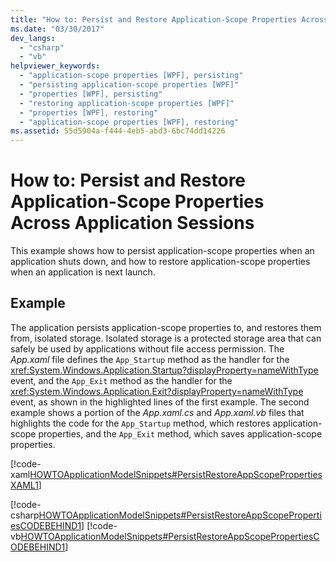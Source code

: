 ```yaml
---
title: "How to: Persist and Restore Application-Scope Properties Across Application Sessions"
ms.date: "03/30/2017"
dev_langs: 
  - "csharp"
  - "vb"
helpviewer_keywords: 
  - "application-scope properties [WPF], persisting"
  - "persisting application-scope properties [WPF]"
  - "properties [WPF], persisting"
  - "restoring application-scope properties [WPF]"
  - "properties [WPF], restoring"
  - "application-scope properties [WPF], restoring"
ms.assetid: 55d5904a-f444-4eb5-abd3-6bc74dd14226
---
```

# How to: Persist and Restore Application-Scope Properties Across Application Sessions
This example shows how to persist application-scope properties when an application shuts down, and how to restore application-scope properties when an application is next launch.  
  
## Example  
 The application persists application-scope properties to, and restores them from, isolated storage. Isolated storage is a protected storage area that can safely be used by applications without file access permission.  The *App.xaml* file defines the `App_Startup` method as the handler for the <xref:System.Windows.Application.Startup?displayProperty=nameWithType> event, and the `App_Exit` method as the handler for the  <xref:System.Windows.Application.Exit?displayProperty=nameWithType> event, as shown in the highlighted lines of the first example. The second example shows a portion of the *App.xaml.cs* and *App.xaml.vb* files that highlights the code for the `App_Startup` method, which restores application-scope properties, and the `App_Exit` method, which saves application-scope properties.

 [!code-xaml[HOWTOApplicationModelSnippets#PersistRestoreAppScopePropertiesXAML1](~/samples/snippets/csharp/VS_Snippets_Wpf/HOWTOApplicationModelSnippets/CSharp/App.xaml?highlight=1-7)]
  
 [!code-csharp[HOWTOApplicationModelSnippets#PersistRestoreAppScopePropertiesCODEBEHIND1](~/samples/snippets/csharp/VS_Snippets_Wpf/HOWTOApplicationModelSnippets/CSharp/App.xaml.cs?highlight=17-55)]
 [!code-vb[HOWTOApplicationModelSnippets#PersistRestoreAppScopePropertiesCODEBEHIND1](~/samples/snippets/visualbasic/VS_Snippets_Wpf/HOWTOApplicationModelSnippets/visualbasic/application.xaml.vb#persistrestoreappscopepropertiescodebehind1)]
